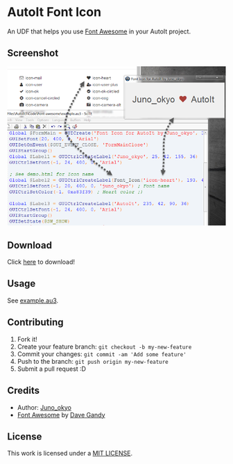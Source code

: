 # AutoIt Font Icon

An UDF that helps you use [Font Awesome](http://fontawesome.io/) in your AutoIt project.

## Screenshot

![AutoIt Font Icon](Screenshot.png)

## Download

Click [here](https://github.com/J2TeaM/autoit-font-icon/archive/master.zip) to download!

## Usage

See [example.au3](example.au3).

## Contributing

1. Fork it!
2. Create your feature branch: `git checkout -b my-new-feature`
3. Commit your changes: `git commit -am 'Add some feature'`
4. Push to the branch: `git push origin my-new-feature`
5. Submit a pull request :D

## Credits

- Author: [Juno_okyo](https://junookyo.blogspot.com/)
- [Font Awesome](http://fontawesome.io/) by [Dave Gandy](https://twitter.com/davegandy)

## License

This work is licensed under a [MIT LICENSE](LICENSE).
